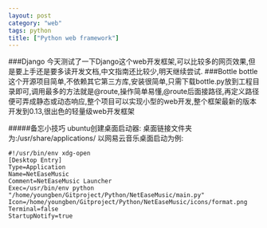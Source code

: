 ```yaml
---
layout: post
category: "web"
tags: python
title: ["Python web framework"]
---
```


###Django
    今天测试了一下Django这个web开发框架,可以比较多的网页效果,但是要上手还是要多读开发文档,中文指南还比较少,明天继续尝试.
###Bottle
    bottle这个开源项目简单,不依赖其它第三方库,安装很简单,只需下载bottle.py放到工程目录即可,调用最多的方法就是@route,操作简单易懂,@route后面接路径,再定义路径便可弄成静态或动态响应,整个项目可以实现小型的web开发,整个框架最新的版本开发到0.13,很出色的轻量级web开发框架



#####备忘小技巧
ubuntu创建桌面启动器:
桌面链接文件夹为:/usr/share/applications/
以网易云音乐桌面启动为例:

    #!/usr/bin/env xdg-open
    [Desktop Entry]
    Type=Application
    Name=NetEaseMusic
    Comment=NetEaseMusic Launcher
    Exec=/usr/bin/env python
    "/home/youngben/Gitproject/Python/NetEaseMusic/main.py"
    Icon=/home/youngben/Gitproject/Python/NetEaseMusic/icons/format.png
    Terminal=false
    StartupNotify=true


